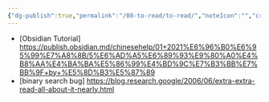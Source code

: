 ```yaml
---
{"dg-publish":true,"permalink":"/08-to-read/to-read/","noteIcon":"","created":"2024-01-27T18:27:30.027+01:00","updated":"2024-03-19T02:55:25.521+01:00"}
---
```



- [Obsidian Tutorial] https://publish.obsidian.md/chinesehelp/01+2021%E6%96%B0%E6%95%99%E7%A8%8B/5%E6%AD%A5%E6%89%93%E9%80%A0%E4%B8%AA%E4%BA%BA%E5%86%99%E4%BD%9C%E7%B3%BB%E7%BB%9F+by+%E5%8D%B3%E5%87%89
- [binary search bug] https://blog.research.google/2006/06/extra-extra-read-all-about-it-nearly.html